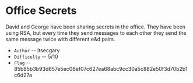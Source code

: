 # Office Secrets

David and George have been sharing secrets in the office. They have been using RSA, but every time they send messages to each other they send the same message twice with different e&d pairs.

- `Author` -- itsecgary
- `Difficulty` -- 5/10
- `Flag` -- 85b85b3b93d657e5ec06ef07c627ea68abc9cc30a5c882e50f3d70b2b1c6d27a
